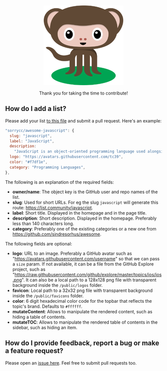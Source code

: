 <p align="center">
  <a href="https://list.community/">
    <img alt="Octomonkey says thanks!" src="../public/octomonkey.svg" width="256" height="256">
  </a>
</p>

<p align="center">
  Thank you for taking the time to contribute!
</p>

## How do I add a list?

Please add your list [to this file](../src/lists.js) and submit a pull request. Here's an example:

```js
"sorrycc/awesome-javascript": {
  slug: "javascript",
  label: "JavaScript",
  description:
    "JavaScript is an object-oriented programming language used alongside HTML and CSS to give functionality to web pages.",
  logo: "https://avatars.githubusercontent.com/tc39",
  color: "#f7df1e",
  category: "Programming Languages",
},
```

The following is an explanation of the required fields:

* **owner/name**: The object key is the GitHub user and repo names of the list.
* **slug**: Used for short URLs. For eg the slug `javascript` will generate this route: https://list.community/javascript.
* **label**: Short title. Displayed in the homepage and in the page title.
* **description**: Short description. Displayed in the homepage. Preferably less than 140 characters long.
* **category**: Preferably one of the existing categories or a new one from https://github.com/sindresorhus/awesome.

The following fields are optional:

* **logo**: URL to an image. Preferably a GitHub avatar such as "https://avatars.githubusercontent.com/username" so that we can pass a `size` param. If not available, it can be a file from the GitHub Explore project, such as "https://raw.githubusercontent.com/github/explore/master/topics/ios/ios.png". It can also be a local path to a 128x128 png file with transparent background inside the `/public/logos` folder.
* **favicon**: Local path to a 32x32 png file with transparent background inside the `/public/favicons` folder.
* **color**: 6 digit hexadecimal color code for the topbar that reflects the topic's brand. Defaults to `#ffffff`.
* **mutateContent**: Allows to manipulate the rendered content, such as hiding a table of contents.
* **mutateTOC**: Allows to manipulate the rendered table of contents in the sidebar, such as hiding an item.

## How do I provide feedback, report a bug or make a feature request?

Please open an [issue here](https://github.com/listcommunity/support/issues).
Feel free to submit pull requests too.
